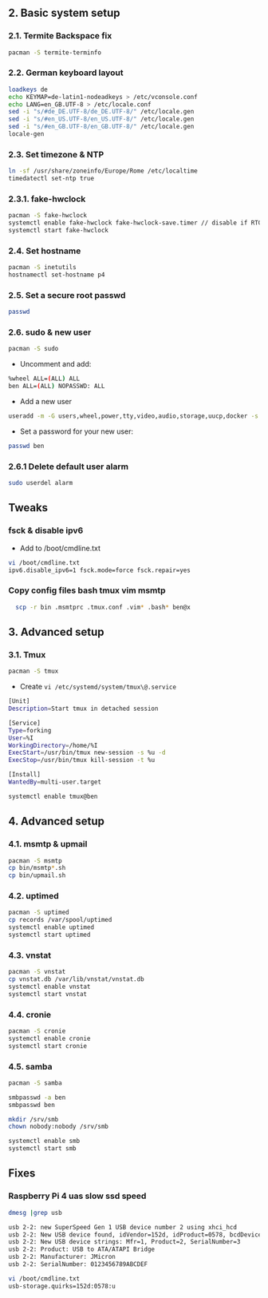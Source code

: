 
## 2. Basic system setup

### 2.1. Termite Backspace fix

```bash
pacman -S termite-terminfo
```

### 2.2. German keyboard layout

```bash
loadkeys de
echo KEYMAP=de-latin1-nodeadkeys > /etc/vconsole.conf
echo LANG=en_GB.UTF-8 > /etc/locale.conf
sed -i "s/#de_DE.UTF-8/de_DE.UTF-8/" /etc/locale.gen
sed -i "s/#en_US.UTF-8/en_US.UTF-8/" /etc/locale.gen
sed -i "s/#en_GB.UTF-8/en_GB.UTF-8/" /etc/locale.gen
locale-gen
```
### 2.3. Set timezone & NTP

```bash
ln -sf /usr/share/zoneinfo/Europe/Rome /etc/localtime
timedatectl set-ntp true
```

### 2.3.1. fake-hwclock

```bash
pacman -S fake-hwclock
systemctl enable fake-hwclock fake-hwclock-save.timer // disable if RTC
systemctl start fake-hwclock
```

### 2.4. Set hostname

```bash
pacman -S inetutils
hostnamectl set-hostname p4
```

### 2.5. Set a secure root passwd

```bash
passwd
```

### 2.6. sudo & new user

```bash
pacman -S sudo
```

* Uncomment and add:

```bash
%wheel ALL=(ALL) ALL
ben ALL=(ALL) NOPASSWD: ALL
```

* Add a new user

```bash
useradd -m -G users,wheel,power,tty,video,audio,storage,uucp,docker -s /bin/bash ben
```

* Set a password for your new user:

```bash
passwd ben
```

### 2.6.1 Delete default user alarm

```bash
sudo userdel alarm
```

## Tweaks
### fsck & disable ipv6

* Add to /boot/cmdline.txt

```bash
vi /boot/cmdline.txt
ipv6.disable_ipv6=1 fsck.mode=force fsck.repair=yes
```

### Copy config files bash tmux vim msmtp

```bash
  scp -r bin .msmtprc .tmux.conf .vim* .bash* ben@x
```

## 3. Advanced setup
### 3.1. Tmux

```bash
pacman -S tmux
```

* Create `vi /etc/systemd/system/tmux\@.service`
```bash
[Unit]
Description=Start tmux in detached session

[Service]
Type=forking
User=%I
WorkingDirectory=/home/%I
ExecStart=/usr/bin/tmux new-session -s %u -d
ExecStop=/usr/bin/tmux kill-session -t %u

[Install]
WantedBy=multi-user.target
```

```bash
systemctl enable tmux@ben
```

## 4. Advanced setup
### 4.1. msmtp & upmail

```bash
pacman -S msmtp
cp bin/msmtp*.sh
cp bin/upmail.sh
```

### 4.2. uptimed

```bash
pacman -S uptimed
cp records /var/spool/uptimed
systemctl enable uptimed
systemctl start uptimed
```
### 4.3. vnstat

```bash
pacman -S vnstat
cp vnstat.db /var/lib/vnstat/vnstat.db
systemctl enable vnstat
systemctl start vnstat
```

### 4.4. cronie

```bash
pacman -S cronie
systemctl enable cronie
systemctl start cronie
```

### 4.5. samba

```bash
pacman -S samba

smbpasswd -a ben
smbpasswd ben

mkdir /srv/smb
chown nobody:nobody /srv/smb

systemctl enable smb
systemctl start smb
```

## Fixes
### Raspberry Pi 4 uas slow ssd speed

```bash
dmesg |grep usb

usb 2-2: new SuperSpeed Gen 1 USB device number 2 using xhci_hcd 
usb 2-2: New USB device found, idVendor=152d, idProduct=0578, bcdDevice= 2.09
usb 2-2: New USB device strings: Mfr=1, Product=2, SerialNumber=3
usb 2-2: Product: USB to ATA/ATAPI Bridge
usb 2-2: Manufacturer: JMicron
usb 2-2: SerialNumber: 0123456789ABCDEF

vi /boot/cmdline.txt
usb-storage.quirks=152d:0578:u
```
